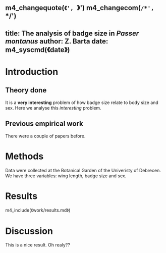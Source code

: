 m4_changequote(`《', `》')
m4_changecom(`/*', `*/')
---
title: The analysis of badge size in *Passer montanus*
author: Z. Barta
date: m4_syscmd(《date》)
---

# Introduction

## Theory done

It is a __very interesting__ problem of how badge size relate to body size and
sex. Here we analyse this _interesting_ problem.

## Previous empirical work

There were a couple of papers before.

# Methods

Data were collected at the Botanical Garden of the Univeristy of Debrecen.
We have three variables: wing length, badge size and sex.

# Results

<!-- Results -->
m4_include(《work/results.md》)

# Discussion

This is a nice result. Oh realy??

